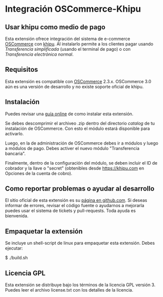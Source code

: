 # Integración OSCommerce-Khipu

## Usar khipu como medio de pago

Esta extensión ofrece integración del sistema de e-commerce [OSCommerce](http://oscommerce.com/) con [khipu](https://khipu.com).
Al instalarlo permite a los clientes pagar usando *Transferencia simplificada* (usando el terminal de pago) o con *Transferencia electrónica normal*.

## Requisitos

Esta extensión es compatible con [OSCommerce](http://oscommerce.com/) 2.3.x. OSCommerce 3.0 aún es una versión de desarrollo y no existe soporte oficial de khipu. 

## Instalación

Puedes revisar una [guía online](https://khipu.com/page/oscommerce) de como instalar esta extensión.

Se debes descomprimir el archiveo .zip dentro del directorio *catalog* de tu instalación de OSCommerce. Con esto el módulo estará disponible para
activarlo.
  
Luego, en la de administración de OSCommerce debes ir a módulos y luego a módulos de pago. Debes activer el nuevo módulo "Transferencia bancaria".
  
Finalmente, dentro de la configuración del módulo, se deben incluir el ID de cobrador y la llave o "secret" (obtenibles desde https://khipu.com en Opciones de la cuenta de cobro).

## Como reportar problemas o ayudar al desarrollo

El sitio oficial de esta extensión es su [página en github.com](https://github.com/khipu/oscommerce-khipu). Si deseas informar de errores, revisar el código fuente o ayudarnos a mejorarla puedes usar el sistema de tickets y pull-requests. Toda ayuda es bienvenida.

## Empaquetar la extensión

Se incluye un shell-script  de linux para empaquetar esta extensión. Debes ejecutar:

$ ./build.sh

## Licencia GPL

Esta extensión se distribuye bajo los términos de la licencia GPL versión 3. Puedes leer el archivo license.txt con los detalles de la licencia.

